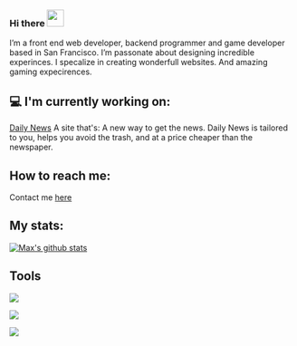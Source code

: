### Hi there <img src="https://raw.githubusercontent.com/MartinHeinz/MartinHeinz/master/wave.gif" width="30px">

I’m a front end web developer, backend programmer and game developer based in San Francisco. I’m passonate about designing incredible experinces. I specalize in creating wonderfull websites. And amazing gaming expecirences.
## 💻 I'm currently working on:
[Daily News](https://dailynews.cool)
A site that's:
 A new way to get the news. Daily News is tailored to you, helps you avoid the trash, and at a price cheaper than the newspaper.
## How to reach me:
Contact me [here](https://www.maxcampbell.dev/contact/name)
## My stats:
[![Max's github stats](https://github-readme-stats.vercel.app/api?username=maxall41&theme=radical&show_icons=true)](https://github.com/anuraghazra/github-readme-stats)
## Tools

![](https://img.shields.io/badge/Code-Javascript-informational?style=flat&logo=JavaScript&logoColor=white&color=2bbc8a)

![](https://img.shields.io/badge/Code-Vue-informational?style=flat&logo=Vue.js&logoColor=white&color=2bbc8a)

![](https://img.shields.io/badge/Ui-Bootstrap-informational?style=flat&logo=Bootstrap&logoColor=white&color=2bbc8a)

<!--
**maxall41/maxall41** is a ✨ _special_ ✨ repository because its `README.md` (this file) appears on your GitHub profile.

Here are some ideas to get you started:

- 🔭 I’m currently working on ...
- 🌱 I’m currently learning ...
- 👯 I’m looking to collaborate on ...
- 🤔 I’m looking for help with ...
- 💬 Ask me about ...
- 📫 How to reach me: ...
- 😄 Pronouns: ...
- ⚡ Fun fact: ...
-->
